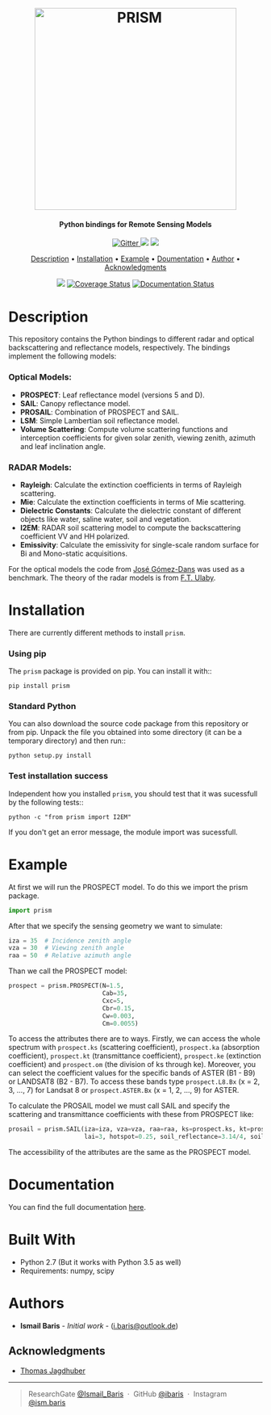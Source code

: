 <h1 align="center">
  <br>
  <a href="http://elib.dlr.de/115785/"><img src="https://i.imgur.com/neC2rZh.png" alt="PRISM" width="400"></a>
</h1>
<h4 align="center">Python bindings for Remote Sensing Models </h4>

<p align="center">
  <a href="http://forthebadge.com">
    <img src="http://forthebadge.com/images/badges/made-with-python.svg"
         alt="Gitter">
  </a>
  <a href="http://forthebadge.com"><img src="http://forthebadge.com/images/badges/built-with-love.svg"></a>
  <a href="http://forthebadge.com">
      <img src="http://forthebadge.com/images/badges/built-with-science.svg">
  </a>
</p>


<p align="center">
  <a href="#description">Description</a> •
  <a href="#installation">Installation</a> •
  <a href="#example">Example</a> •
    <a href="#documentation">Doumentation</a> •
  <a href="#authors">Author</a> •
  <a href="#acknowledgments">Acknowledgments</a>
</p>

<p align="center">
  <a href="https://travis-ci.com/ibaris/ROM"><img src="https://www.travis-ci.org/ibaris/pyrism.svg?branch=master"></a>
  <a href='https://coveralls.io/github/ibaris/pyrism?branch=master'><img src='https://coveralls.io/repos/github/ibaris/pyrism/badge.svg?branch=master' alt='Coverage Status' /></a>
  <a href='http://pyrism.readthedocs.io/en/latest/?badge=latest'>
    <img src='https://readthedocs.org/projects/pyrism/badge/?version=latest' alt='Documentation Status' /></a>
</p>

# Description
This repository contains the Python bindings to different radar and optical backscattering and reflectance models, respectively. The bindings implement the following models:
### Optical Models:
* **PROSPECT**: Leaf reflectance model (versions 5 and D).
* **SAIL**: Canopy reflectance model.
* **PROSAIL**: Combination of PROSPECT and SAIL.
* **LSM**: Simple Lambertian soil reflectance model.
* **Volume Scattering**: Compute volume scattering functions and interception coefficients for given solar zenith, viewing zenith, azimuth and leaf inclination angle.
### RADAR Models:
* **Rayleigh**: Calculate the extinction coefficients in terms of Rayleigh scattering.
* **Mie**: Calculate the extinction coefficients in terms of Mie scattering.
* **Dielectric Constants**: Calculate the dielectric constant of different objects like water, saline water, soil and vegetation.
* **I2EM**: RADAR soil scattering model to compute the backscattering coefficient VV and HH polarized.
* **Emissivity**: Calculate the emissivity for single-scale random surface for Bi and Mono-static acquisitions.

For the optical models the code from <a href="https://github.com/jgomezdans/prosail"> José Gómez-Dans</a> was used as a benchmark. The theory of the radar models is from <a href="http://ieeexplore.ieee.org/stamp/stamp.jsp?arnumber=7067059"> F.T. Ulaby</a>.

# Installation
There are currently different methods to install `prism`.
### Using pip
The ` prism ` package is provided on pip. You can install it with::

    pip install prism
### Standard Python
You can also download the source code package from this repository or from pip. Unpack the file you obtained into some directory (it can be a temporary directory) and then run::

    python setup.py install
  
### Test installation success
Independent how you installed ` prism `, you should test that it was sucessfull by the following tests::

    python -c "from prism import I2EM"

If you don't get an error message, the module import was sucessfull.

# Example
At first we will run the PROSPECT model. To do this we import the prism package.
```python
import prism
```
After that we specify the sensing geometry we want to simulate:
```python
iza = 35  # Incidence zenith angle
vza = 30  # Viewing zenith angle
raa = 50  # Relative azimuth angle
```
Than we call the PROSPECT model:
```python
prospect = prism.PROSPECT(N=1.5,
                          Cab=35,
                          Cxc=5,
                          Cbr=0.15,
                          Cw=0.003,
                          Cm=0.0055)
```

To access the attributes there are to ways. Firstly, we can access the whole spectrum with `prospect.ks` (scattering coefficient), `prospect.ka` (absorption coefficient), `prospect.kt` (transmittance coefficient), `prospect.ke` (extinction coefficient) and `prospect.om` (the division of ks through ke). Moreover, you can select the coefficient values for the specific bands of ASTER (B1 - B9) or LANDSAT8 (B2 - B7). To access these bands type `prospect.L8.Bx` (x = 2, 3, ..., 7) for Landsat 8 or `prospect.ASTER.Bx` (x = 1, 2, ..., 9) for ASTER.

To calculate the PROSAIL model we must call SAIL and specify the scattering and transmittance coefficients with these from PROSPECT like:
```python
prosail = prism.SAIL(iza=iza, vza=vza, raa=raa, ks=prospect.ks, kt=prospect.kt, lidf_type='campbell',
                     lai=3, hotspot=0.25, soil_reflectance=3.14/4, soil_moisture=0.15)
```
The accessibility of the attributes are the same as the PROSPECT model.

# Documentation
You can find the full documentation <a href="http://p-rsim.readthedocs.io/en/latest/">here</a>.

# Built With
* Python 2.7 (But it works with Python 3.5 as well)
* Requirements: numpy, scipy

# Authors
* **Ismail Baris** - *Initial work* - (i.baris@outlook.de)

## Acknowledgments
*  <a href="https://www.researchgate.net/profile/Thomas_Jagdhuber">Thomas Jagdhuber </a>

---

> ResearchGate [@Ismail_Baris](https://www.researchgate.net/profile/Ismail_Baris) &nbsp;&middot;&nbsp;
> GitHub [@ibaris](https://github.com/ibaris) &nbsp;&middot;&nbsp;
> Instagram [@ism.baris](https://www.instagram.com/ism.baris/)
